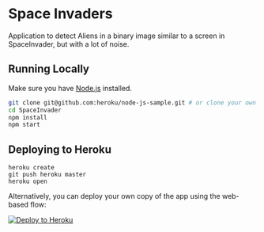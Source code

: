 # Space Invaders

Application to detect Aliens in a binary image similar to a screen in SpaceInvader, but with a lot of noise.

## Running Locally

Make sure you have [Node.js](http://nodejs.org/) installed.

```sh
git clone git@github.com:heroku/node-js-sample.git # or clone your own fork
cd SpaceInvader
npm install
npm start
```

## Deploying to Heroku

```
heroku create
git push heroku master
heroku open
```

Alternatively, you can deploy your own copy of the app using the web-based flow:

[![Deploy to Heroku](https://www.herokucdn.com/deploy/button.png)](https://heroku.com/deploy)

